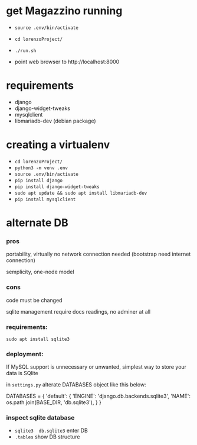 # get Magazzino running

- `source .env/bin/activate`

- `cd lorenzoProject/`

- `./run.sh`

- point web browser to http://localhost:8000

# requirements
- django
- django-widget-tweaks
- mysqlclient
- libmariadb-dev (debian package)

# creating a virtualenv
- `cd lorenzoProject/`
- `python3 -m venv .env`
- `source .env/bin/activate`
- `pip install django`
- `pip install django-widget-tweaks`
- `sudo apt update && sudo apt install libmariadb-dev`
- `pip install mysqlclient`


# alternate DB

### pros
portability, virtually no network connection needed (bootstrap need internet connection)

semplicity, one-node model

### cons
code must be changed

sqlite management require docs readings, no adminer at all

### requirements:
`sudo apt install sqlite3`

### deployment:
If MySQL support is unnecessary or unwanted, simplest way to store your data is SQlite

in `settings.py` alterate DATABASES object like this below:

DATABASES = {
    'default': {
        'ENGINE': 'django.db.backends.sqlite3',
        'NAME': os.path.join(BASE_DIR, 'db.sqlite3'),
    }
}

### inspect sqlite database
- `sqlite3  db.sqlite3` enter DB
- `.tables` show DB structure
